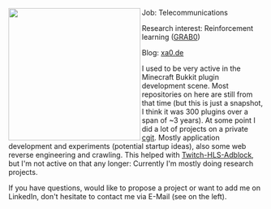 <p float="left">
  <img src='https://github.com/instance01/instance01/blob/master/pic.jpg' width='260' align="left">
  <p float="left">
  Job: Telecommunications
  
  Research interest: Reinforcement learning ([GRAB0](https://github.com/instance01/GRAB0))

  Blog: [xa0.de](https://blog.xa0.de/list)
  
  I used to be very active in the Minecraft Bukkit plugin development scene. Most repositories on here are still from that time (but this is just a snapshot, I think it was 300 plugins over a span of ~3 years). At some point I did a lot of projects on a private [cgit](https://pi.instancedev.com/cgit/). Mostly application development and experiments (potential startup ideas), also some web reverse engineering and crawling. This helped with [Twitch-HLS-Adblock](https://github.com/instance01/Twitch-HLS-AdBlock), but I'm not active on that any longer: Currently I'm mostly doing research projects.
  
  If you have questions, would like to propose a project or want to add me on LinkedIn, don't hesitate to contact me via E-Mail (see on the left).
  </p>
</p>

